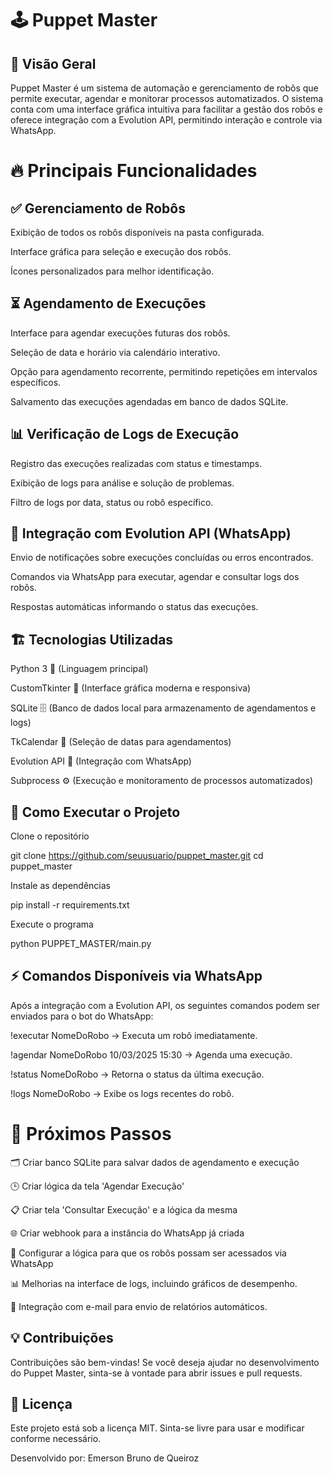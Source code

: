 # 🕹️ Puppet Master

## 📌 Visão Geral

Puppet Master é um sistema de automação e gerenciamento de robôs que permite executar, agendar e monitorar processos automatizados. O sistema conta com uma interface gráfica intuitiva para facilitar a gestão dos robôs e oferece integração com a Evolution API, permitindo interação e controle via WhatsApp.

# 🔥 Principais Funcionalidades

## ✅ Gerenciamento de Robôs

Exibição de todos os robôs disponíveis na pasta configurada.

Interface gráfica para seleção e execução dos robôs.

Ícones personalizados para melhor identificação.

## ⏳ Agendamento de Execuções

Interface para agendar execuções futuras dos robôs.

Seleção de data e horário via calendário interativo.

Opção para agendamento recorrente, permitindo repetições em intervalos específicos.

Salvamento das execuções agendadas em banco de dados SQLite.

## 📊 Verificação de Logs de Execução

Registro das execuções realizadas com status e timestamps.

Exibição de logs para análise e solução de problemas.

Filtro de logs por data, status ou robô específico.

## 📱 Integração com Evolution API (WhatsApp)

Envio de notificações sobre execuções concluídas ou erros encontrados.

Comandos via WhatsApp para executar, agendar e consultar logs dos robôs.

Respostas automáticas informando o status das execuções.

## 🏗️ Tecnologias Utilizadas

Python 3 🐍 (Linguagem principal)

CustomTkinter 🎨 (Interface gráfica moderna e responsiva)

SQLite 🗄️ (Banco de dados local para armazenamento de agendamentos e logs)

TkCalendar 📆 (Seleção de datas para agendamentos)

Evolution API 📲 (Integração com WhatsApp)

Subprocess ⚙️ (Execução e monitoramento de processos automatizados)

## 🔧 Como Executar o Projeto

Clone o repositório

git clone https://github.com/seuusuario/puppet_master.git
cd puppet_master

Instale as dependências

pip install -r requirements.txt

Execute o programa

python PUPPET_MASTER/main.py

## ⚡ Comandos Disponíveis via WhatsApp

Após a integração com a Evolution API, os seguintes comandos podem ser enviados para o bot do WhatsApp:

!executar NomeDoRobo → Executa um robô imediatamente.

!agendar NomeDoRobo 10/03/2025 15:30 → Agenda uma execução.

!status NomeDoRobo → Retorna o status da última execução.

!logs NomeDoRobo → Exibe os logs recentes do robô.

# 📌 Próximos Passos

🗂️ Criar banco SQLite para salvar dados de agendamento e execução

🕒 Criar lógica da tela 'Agendar Execução'

📋 Criar tela 'Consultar Execução' e a lógica da mesma

🌐 Criar webhook para a instância do WhatsApp já criada

🤖 Configurar a lógica para que os robôs possam ser acessados via WhatsApp

📊 Melhorias na interface de logs, incluindo gráficos de desempenho.

🔔 Integração com e-mail para envio de relatórios automáticos.

## 💡 Contribuições

Contribuições são bem-vindas! Se você deseja ajudar no desenvolvimento do Puppet Master, sinta-se à vontade para abrir issues e pull requests.

## 📄 Licença

Este projeto está sob a licença MIT. Sinta-se livre para usar e modificar conforme necessário.

Desenvolvido por: Emerson Bruno de Queiroz
